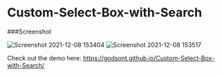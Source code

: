 # Custom-Select-Box-with-Search

###Screenshot

![Screenshot 2021-12-08 153404](https://user-images.githubusercontent.com/92087024/145189751-df3deeca-7fd3-4f46-9941-da10e4311365.png)
![Screenshot 2021-12-08 153517](https://user-images.githubusercontent.com/92087024/145189757-4973c6cd-5751-4390-b482-322529efc2c6.png)



Check out the demo here: https://godsont.github.io/Custom-Select-Box-with-Search/
